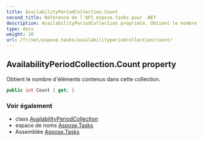 ```yaml
---
title: AvailabilityPeriodCollection.Count
second_title: Référence de l'API Aspose.Tasks pour .NET
description: AvailabilityPeriodCollection propriété. Obtient le nombre déléments contenus dans cette collection.
type: docs
weight: 10
url: /fr/net/aspose.tasks/availabilityperiodcollection/count/
---
```

## AvailabilityPeriodCollection.Count property

Obtient le nombre d'éléments contenus dans cette collection.

```csharp
public int Count { get; }
```

### Voir également

* class [AvailabilityPeriodCollection](../)
* espace de noms [Aspose.Tasks](../../availabilityperiodcollection/)
* Assemblée [Aspose.Tasks](../../../)



